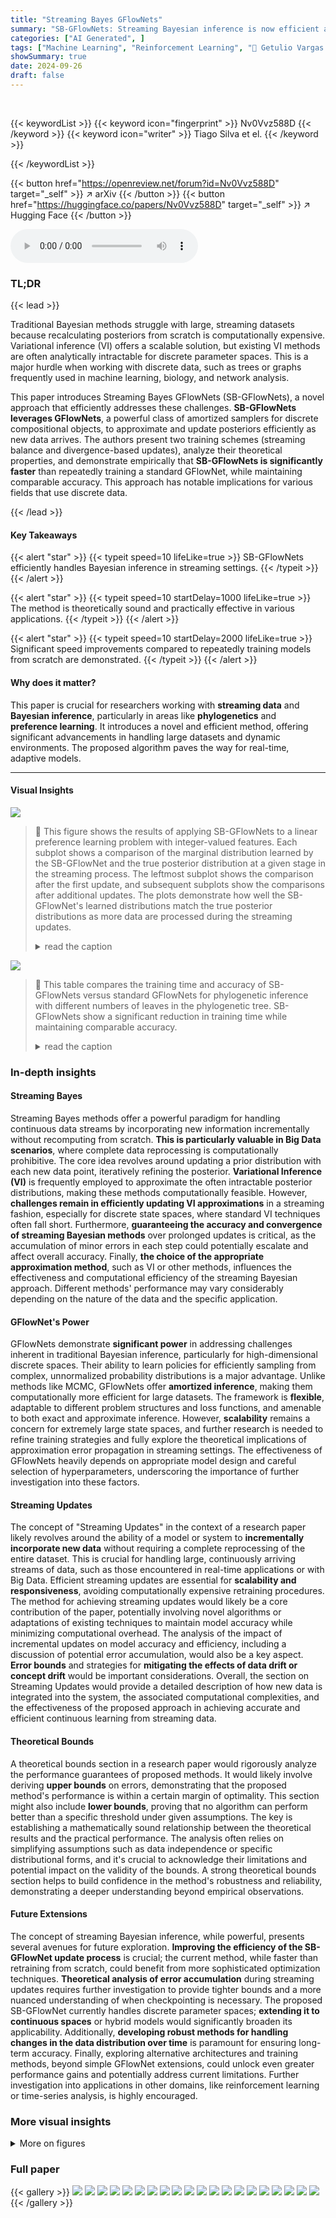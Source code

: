 ```yaml
---
title: "Streaming Bayes GFlowNets"
summary: "SB-GFlowNets: Streaming Bayesian inference is now efficient and accurate using GFlowNets, enabling real-time model updates for large, sequential datasets."
categories: ["AI Generated", ]
tags: ["Machine Learning", "Reinforcement Learning", "🏢 Getulio Vargas Foundation",]
showSummary: true
date: 2024-09-26
draft: false
---
```


<br>

{{< keywordList >}}
{{< keyword icon="fingerprint" >}} Nv0Vvz588D {{< /keyword >}}
{{< keyword icon="writer" >}} Tiago Silva et el. {{< /keyword >}}
 
{{< /keywordList >}}

{{< button href="https://openreview.net/forum?id=Nv0Vvz588D" target="_self" >}}
↗ arXiv
{{< /button >}}
{{< button href="https://huggingface.co/papers/Nv0Vvz588D" target="_self" >}}
↗ Hugging Face
{{< /button >}}



<audio controls>
    <source src="https://ai-paper-reviewer.com/Nv0Vvz588D/podcast.wav" type="audio/wav">
    Your browser does not support the audio element.
</audio>


### TL;DR


{{< lead >}}

Traditional Bayesian methods struggle with large, streaming datasets because recalculating posteriors from scratch is computationally expensive. Variational inference (VI) offers a scalable solution, but existing VI methods are often analytically intractable for discrete parameter spaces. This is a major hurdle when working with discrete data, such as trees or graphs frequently used in machine learning, biology, and network analysis. 



This paper introduces Streaming Bayes GFlowNets (SB-GFlowNets), a novel approach that efficiently addresses these challenges. **SB-GFlowNets leverages GFlowNets**, a powerful class of amortized samplers for discrete compositional objects, to approximate and update posteriors efficiently as new data arrives. The authors present two training schemes (streaming balance and divergence-based updates), analyze their theoretical properties, and demonstrate empirically that **SB-GFlowNets is significantly faster** than repeatedly training a standard GFlowNet, while maintaining comparable accuracy.  This approach has notable implications for various fields that use discrete data.

{{< /lead >}}


#### Key Takeaways

{{< alert "star" >}}
{{< typeit speed=10 lifeLike=true >}} SB-GFlowNets efficiently handles Bayesian inference in streaming settings. {{< /typeit >}}
{{< /alert >}}

{{< alert "star" >}}
{{< typeit speed=10 startDelay=1000 lifeLike=true >}} The method is theoretically sound and practically effective in various applications. {{< /typeit >}}
{{< /alert >}}

{{< alert "star" >}}
{{< typeit speed=10 startDelay=2000 lifeLike=true >}} Significant speed improvements compared to repeatedly training models from scratch are demonstrated. {{< /typeit >}}
{{< /alert >}}

#### Why does it matter?
This paper is crucial for researchers working with **streaming data** and **Bayesian inference**, particularly in areas like **phylogenetics** and **preference learning**. It introduces a novel and efficient method, offering significant advancements in handling large datasets and dynamic environments. The proposed algorithm paves the way for real-time, adaptive models.

------
#### Visual Insights



![](https://ai-paper-reviewer.com/Nv0Vvz588D/figures_6_1.jpg)

> 🔼 This figure shows the results of applying SB-GFlowNets to a linear preference learning problem with integer-valued features.  Each subplot shows a comparison of the marginal distribution learned by the SB-GFlowNet and the true posterior distribution at a given stage in the streaming process. The leftmost subplot shows the comparison after the first update, and subsequent subplots show the comparisons after additional updates. The plots demonstrate how well the SB-GFlowNet's learned distributions match the true posterior distributions as more data are processed during the streaming updates.
> <details>
> <summary>read the caption</summary>
> Figure 2: SB-GFlowNet accurately learns the posterior over the utility’s parameters in a streaming setting. Each plot compares the marginal distribution learned by SB-GFlowNet (horizontal axis) and the targeted posterior distribution (vertical axis) at increasingly advanced stages of the streaming process, i.e., from π₁(·|D1) (left-most) to π₈(·|D1:₈) (right-most).
> </details>





![](https://ai-paper-reviewer.com/Nv0Vvz588D/tables_8_1.jpg)

> 🔼 This table compares the training time and accuracy of SB-GFlowNets versus standard GFlowNets for phylogenetic inference with different numbers of leaves in the phylogenetic tree.  SB-GFlowNets show a significant reduction in training time while maintaining comparable accuracy.
> <details>
> <summary>read the caption</summary>
> Table 2: SB-GFlowNet significantly accelerates the training of GFlowNets in a streaming setting. Indeed, SB-GFlowNets achieve an accuracy comparable to a GFlowNet trained from scratch to sample from π2(·|D1:2) in less than half the time (measured in seconds per 20k epochs).
> </details>





### In-depth insights


#### Streaming Bayes
Streaming Bayes methods offer a powerful paradigm for handling continuous data streams by incorporating new information incrementally without recomputing from scratch.  **This is particularly valuable in Big Data scenarios**, where complete data reprocessing is computationally prohibitive.  The core idea revolves around updating a prior distribution with each new data point, iteratively refining the posterior.  **Variational Inference (VI)** is frequently employed to approximate the often intractable posterior distributions, making these methods computationally feasible.  However, **challenges remain in efficiently updating VI approximations** in a streaming fashion, especially for discrete state spaces, where standard VI techniques often fall short.  Furthermore, **guaranteeing the accuracy and convergence of streaming Bayesian methods** over prolonged updates is critical, as the accumulation of minor errors in each step could potentially escalate and affect overall accuracy.  Finally, **the choice of the appropriate approximation method**, such as VI or other methods, influences the effectiveness and computational efficiency of the streaming Bayesian approach.  Different methods' performance may vary considerably depending on the nature of the data and the specific application.

#### GFlowNet's Power
GFlowNets demonstrate **significant power** in addressing challenges inherent in traditional Bayesian inference, particularly for high-dimensional discrete spaces.  Their ability to learn policies for efficiently sampling from complex, unnormalized probability distributions is a major advantage.  Unlike methods like MCMC, GFlowNets offer **amortized inference**, making them computationally more efficient for large datasets. The framework is **flexible**, adaptable to different problem structures and loss functions, and amenable to both exact and approximate inference.  However, **scalability** remains a concern for extremely large state spaces, and further research is needed to refine training strategies and fully explore the theoretical implications of approximation error propagation in streaming settings.  The effectiveness of GFlowNets heavily depends on appropriate model design and careful selection of hyperparameters, underscoring the importance of further investigation into these factors.

#### Streaming Updates
The concept of "Streaming Updates" in the context of a research paper likely revolves around the ability of a model or system to **incrementally incorporate new data** without requiring a complete reprocessing of the entire dataset.  This is crucial for handling large, continuously arriving streams of data, such as those encountered in real-time applications or with Big Data.  Efficient streaming updates are essential for **scalability and responsiveness**, avoiding computationally expensive retraining procedures.  The method for achieving streaming updates would likely be a core contribution of the paper, potentially involving novel algorithms or adaptations of existing techniques to maintain model accuracy while minimizing computational overhead. The analysis of the impact of incremental updates on model accuracy and efficiency, including a discussion of potential error accumulation, would also be a key aspect.  **Error bounds** and strategies for **mitigating the effects of data drift or concept drift** would be important considerations.  Overall, the section on Streaming Updates would provide a detailed description of how new data is integrated into the system, the associated computational complexities, and the effectiveness of the proposed approach in achieving accurate and efficient continuous learning from streaming data.

#### Theoretical Bounds
A theoretical bounds section in a research paper would rigorously analyze the performance guarantees of proposed methods.  It would likely involve deriving **upper bounds** on errors, demonstrating that the proposed method's performance is within a certain margin of optimality. This section might also include **lower bounds**, proving that no algorithm can perform better than a specific threshold under given assumptions.  The key is establishing a mathematically sound relationship between the theoretical results and the practical performance.  The analysis often relies on simplifying assumptions such as data independence or specific distributional forms, and it's crucial to acknowledge their limitations and potential impact on the validity of the bounds.  A strong theoretical bounds section helps to build confidence in the method's robustness and reliability, demonstrating a deeper understanding beyond empirical observations.

#### Future Extensions
The concept of streaming Bayesian inference, while powerful, presents several avenues for future exploration.  **Improving the efficiency of the SB-GFlowNet update process** is crucial; the current method, while faster than retraining from scratch, could benefit from more sophisticated optimization techniques.  **Theoretical analysis of error accumulation** during streaming updates requires further investigation to provide tighter bounds and a more nuanced understanding of when checkpointing is necessary.  The proposed SB-GFlowNet currently handles discrete parameter spaces; **extending it to continuous spaces** or hybrid models would significantly broaden its applicability.  Additionally, **developing robust methods for handling changes in the data distribution over time** is paramount for ensuring long-term accuracy.  Finally, exploring alternative architectures and training methods, beyond simple GFlowNet extensions, could unlock even greater performance gains and potentially address current limitations.  Further investigation into applications in other domains, like reinforcement learning or time-series analysis, is highly encouraged.


### More visual insights

<details>
<summary>More on figures
</summary>


![](https://ai-paper-reviewer.com/Nv0Vvz588D/figures_7_1.jpg)

> 🔼 This figure shows the accuracy of SB-GFlowNet in learning the posterior distribution over a parameter in a streaming setting.  Each subplot displays a comparison between the marginal distribution learned by the model and the true posterior at different stages of the streaming process. The plots show that the learned distribution closely matches the true posterior as more data is processed, demonstrating the model's accuracy in learning the posterior distribution dynamically.
> <details>
> <summary>read the caption</summary>
> Figure 2: SB-GFlowNet accurately learns the posterior over the utility's parameters in a streaming setting. Each plot compares the marginal distribution learned by SB-GFlowNet (horizontal axis) and the targeted posterior distribution (vertical axis) at increasingly advanced stages of the streaming process, i.e., from π₁(·|D1) (left-most) to π8(·|D1:8) (right-most).
> </details>



![](https://ai-paper-reviewer.com/Nv0Vvz588D/figures_7_2.jpg)

> 🔼 This figure shows the predictive performance of SB-GFlowNets in terms of predictive negative log-likelihood (NLL) and mean squared error (MSE).  It demonstrates that as more data chunks are processed (indicating an increase in the amount of streaming data used for training), the predictive NLL decreases for both SB-GFlowNets and the ground truth. This shows the model's ability to learn effectively from streaming data and maintain accuracy over time, and the similarity between the SB-GFlowNet's performance and the ground truth.
> <details>
> <summary>read the caption</summary>
> Figure 3: Predictive performance of SB-GFlowNets in terms of pred. NLL and avg. MSE. SB-GFlowNets behaves similarly to the ground-truth, wrt how the NLL evolves as a function of data chunks.
> </details>



![](https://ai-paper-reviewer.com/Nv0Vvz588D/figures_7_3.jpg)

> 🔼 This figure shows two plots. The left plot shows the negative logarithm of the probability of the true phylogeny, which is a measure of how well the model's learned distribution fits the true posterior distribution.  The y-axis is the negative log probability and x-axis is the number of streaming updates.  The right plot shows the expected L1 distance between the true and learned posterior distributions over the set of trees, which is another measure of how well the model is learning. The y-axis is the expected L1 distance and x-axis is the number of streaming updates. Both plots illustrate the performance of SB-GFlowNets over multiple streaming updates.
> <details>
> <summary>read the caption</summary>
> Figure 4: SB-GFlowNet's accurate fit to the true posterior in terms of the probability of the true phylogeny (left) and of the learned model's accuracy (right).
> </details>



![](https://ai-paper-reviewer.com/Nv0Vvz588D/figures_8_1.jpg)

> 🔼 This figure shows the accuracy of SB-GFlowNets in learning the distribution over directed acyclic graphs (DAGs) for causal discovery.  Each plot represents a different time step (t=1 to t=6), showing the learned distribution against the true posterior. As more data is added (each update adds 200 more data points), the accuracy of the learned distribution improves.
> <details>
> <summary>read the caption</summary>
> Figure 5: SB-GFlowNets accurately learns a distribution over DAGs for causal discovery in each time step. At each update, an additional dataset of 200 points was sampled from the true model. For this problem, we implemented a DAG-GFlowNet on 5-variable data sets, similarly to [11, Figure 3].
> </details>



![](https://ai-paper-reviewer.com/Nv0Vvz588D/figures_8_2.jpg)

> 🔼 This figure shows how the probability mass assigned by the SB-GFlowNet to the true DAG that is responsible for generating the data increases with the number of streaming updates.  It demonstrates the model's ability to learn the true data-generating process more accurately as it receives more data.
> <details>
> <summary>read the caption</summary>
> Figure 6: The probability mass on the true DAG increases as more samples are added to SB-GFlowNet.
> </details>



![](https://ai-paper-reviewer.com/Nv0Vvz588D/figures_16_1.jpg)

> 🔼 This figure illustrates the set generation task used in the paper to demonstrate the effectiveness of SB-GFlowNets.  Each panel shows a different stage (t=1,2,3,4) of a streaming update where a novel reward function is introduced at each step.  The goal is to learn a probability distribution over sets of size 2 from elements {1,2,3}. The nodes represent states in a generative model, with terminal states (sets) in green and non-terminal states in blue. The edges show transitions between states, and the associated reward functions (R(i)(S)) influence the learned probability distribution at each time step.
> <details>
> <summary>read the caption</summary>
> Figure 7: Illustration of the task of generating sets of size |S| = 2 with elements in {1,2,3}. On each streaming update, a novel reward function R∞) is observed; a small value of a entails a more sparse and harder-to-sample-from distribution. Terminal states X are illustrated in green and non-terminal states are depicted in blue. At the tth iteration, we learn a generative model p(+) sampling S ∈ X proportionally to Π1≤i≤t R(i)(S).
> </details>



![](https://ai-paper-reviewer.com/Nv0Vvz588D/figures_17_1.jpg)

> 🔼 This figure demonstrates the permutation invariance property of SB-GFlowNets.  The left-hand side plots show that if the initial GFlowNet is poorly trained, the final distribution after two updates depends on the order in which data arrives.  The right-hand side plots show that when both the initial and subsequent GFlowNets are accurately trained, the final distribution is largely invariant to data order.
> <details>
> <summary>read the caption</summary>
> Figure 8: Permutation invariance of SB-GFlowNets for phylogenetics (a) and set generation (b). When the first GFlowNet is not adequately trained, the learned distribution after two streaming updates depends on the ordering of the observed datasets (left (a), left (b)). In contrast, when both the first and second GFlowNets are accurate, the resulting distribution is approximately invariant to the data permutation (right (a), right (b)).
> </details>



</details>






### Full paper

{{< gallery >}}
<img src="https://ai-paper-reviewer.com/Nv0Vvz588D/1.png" class="grid-w50 md:grid-w33 xl:grid-w25" />
<img src="https://ai-paper-reviewer.com/Nv0Vvz588D/2.png" class="grid-w50 md:grid-w33 xl:grid-w25" />
<img src="https://ai-paper-reviewer.com/Nv0Vvz588D/3.png" class="grid-w50 md:grid-w33 xl:grid-w25" />
<img src="https://ai-paper-reviewer.com/Nv0Vvz588D/4.png" class="grid-w50 md:grid-w33 xl:grid-w25" />
<img src="https://ai-paper-reviewer.com/Nv0Vvz588D/5.png" class="grid-w50 md:grid-w33 xl:grid-w25" />
<img src="https://ai-paper-reviewer.com/Nv0Vvz588D/6.png" class="grid-w50 md:grid-w33 xl:grid-w25" />
<img src="https://ai-paper-reviewer.com/Nv0Vvz588D/7.png" class="grid-w50 md:grid-w33 xl:grid-w25" />
<img src="https://ai-paper-reviewer.com/Nv0Vvz588D/8.png" class="grid-w50 md:grid-w33 xl:grid-w25" />
<img src="https://ai-paper-reviewer.com/Nv0Vvz588D/9.png" class="grid-w50 md:grid-w33 xl:grid-w25" />
<img src="https://ai-paper-reviewer.com/Nv0Vvz588D/10.png" class="grid-w50 md:grid-w33 xl:grid-w25" />
<img src="https://ai-paper-reviewer.com/Nv0Vvz588D/11.png" class="grid-w50 md:grid-w33 xl:grid-w25" />
<img src="https://ai-paper-reviewer.com/Nv0Vvz588D/12.png" class="grid-w50 md:grid-w33 xl:grid-w25" />
<img src="https://ai-paper-reviewer.com/Nv0Vvz588D/13.png" class="grid-w50 md:grid-w33 xl:grid-w25" />
<img src="https://ai-paper-reviewer.com/Nv0Vvz588D/14.png" class="grid-w50 md:grid-w33 xl:grid-w25" />
<img src="https://ai-paper-reviewer.com/Nv0Vvz588D/15.png" class="grid-w50 md:grid-w33 xl:grid-w25" />
<img src="https://ai-paper-reviewer.com/Nv0Vvz588D/16.png" class="grid-w50 md:grid-w33 xl:grid-w25" />
<img src="https://ai-paper-reviewer.com/Nv0Vvz588D/17.png" class="grid-w50 md:grid-w33 xl:grid-w25" />
<img src="https://ai-paper-reviewer.com/Nv0Vvz588D/18.png" class="grid-w50 md:grid-w33 xl:grid-w25" />
<img src="https://ai-paper-reviewer.com/Nv0Vvz588D/19.png" class="grid-w50 md:grid-w33 xl:grid-w25" />
<img src="https://ai-paper-reviewer.com/Nv0Vvz588D/20.png" class="grid-w50 md:grid-w33 xl:grid-w25" />
{{< /gallery >}}